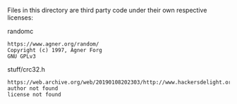 Files in this directory are third party code under their own respective licenses:

randomc

    https://www.agner.org/random/
    Copyright (c) 1997, Agner Forg
    GNU GPLv3

stuff/crc32.h

    https://web.archive.org/web/20190108202303/http://www.hackersdelight.org/hdcodetxt/crc.c.txt
    author not found
    license not found